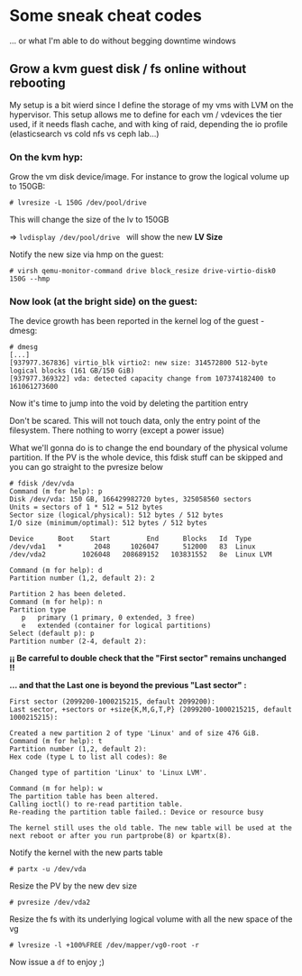 # Some sneak cheat codes

... or what I'm able to do without begging downtime windows

## Grow a kvm guest disk / fs online without rebooting

My setup is a bit wierd since I define the storage of my vms with LVM on the hypervisor. This setup allows me to define for each vm / vdevices the tier used, if it needs flash cache, and with king of raid, depending the io profile (elasticsearch vs cold nfs vs ceph lab...) 

### On the kvm hyp:

Grow the vm disk device/image. For instance to grow the logical volume up to 150GB: 

``` 
# lvresize -L 150G /dev/pool/drive
```
This will change the size of the lv to 150GB

=> `lvdisplay /dev/pool/drive ` will show the new **LV Size**

Notify the new size via hmp on the guest:

``` 
# virsh qemu-monitor-command drive block_resize drive-virtio-disk0 150G --hmp 
```
### Now look (at the bright side) on the guest:

The device growth has been reported in the kernel log of the guest - dmesg:
```
# dmesg
[...]
[937977.367836] virtio_blk virtio2: new size: 314572800 512-byte logical blocks (161 GB/150 GiB)
[937977.369322] vda: detected capacity change from 107374182400 to 161061273600
```
Now it's time to jump into the void by deleting the partition entry

Don't be scared. This will not touch data, only the entry point of the filesystem. There nothing to worry (except a power issue)

What we'll gonna do is to change the end boundary of the physical volume partition. If the PV is the whole device, this fdisk stuff can be skipped and you can go straight to the pvresize below

```
# fdisk /dev/vda
Command (m for help): p
Disk /dev/vda: 150 GB, 166429982720 bytes, 325058560 sectors
Units = sectors of 1 * 512 = 512 bytes
Sector size (logical/physical): 512 bytes / 512 bytes
I/O size (minimum/optimal): 512 bytes / 512 bytes

Device      Boot    Start         End      Blocks   Id  Type
/dev/vda1   *        2048     1026047      512000   83  Linux
/dev/vda2         1026048   208689152   103831552   8e  Linux LVM

Command (m for help): d
Partition number (1,2, default 2): 2

Partition 2 has been deleted.
Command (m for help): n
Partition type
   p   primary (1 primary, 0 extended, 3 free)
   e   extended (container for logical partitions)
Select (default p): p
Partition number (2-4, default 2): 
```
**¡¡ Be carreful to double check that the "First sector" remains unchanged !!**

**... and that the Last one is beyond the previous "Last sector" :**
```
First sector (2099200-1000215215, default 2099200): 
Last sector, +sectors or +size{K,M,G,T,P} (2099200-1000215215, default 1000215215): 
```
```
Created a new partition 2 of type 'Linux' and of size 476 GiB.
Command (m for help): t
Partition number (1,2, default 2): 
Hex code (type L to list all codes): 8e

Changed type of partition 'Linux' to 'Linux LVM'.

Command (m for help): w
The partition table has been altered.
Calling ioctl() to re-read partition table.
Re-reading the partition table failed.: Device or resource busy

The kernel still uses the old table. The new table will be used at the next reboot or after you run partprobe(8) or kpartx(8).

```
Notify the kernel with the new parts table
```
# partx -u /dev/vda
```
Resize the PV by the new dev size
```
# pvresize /dev/vda2
```
Resize the fs with its underlying logical volume with all the new space of the vg
```
# lvresize -l +100%FREE /dev/mapper/vg0-root -r
```

Now issue a `df` to enjoy ;)
